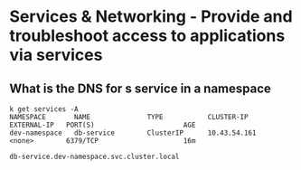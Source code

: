 # Services & Networking - Provide and troubleshoot access to applications via services

## What is the DNS for s service in a namespace
[//]: # (source 01 / Namespaces)

```
k get services -A
NAMESPACE       NAME              TYPE           CLUSTER-IP      EXTERNAL-IP   PORT(S)                      AGE
dev-namespace   db-service        ClusterIP      10.43.54.161    <none>        6379/TCP                     16m
```

```
db-service.dev-namespace.svc.cluster.local
```
